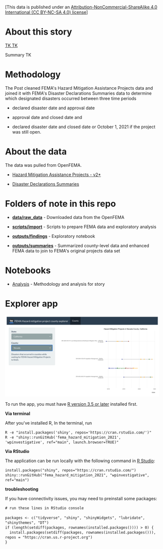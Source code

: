 [This data is published under an [Attribution-NonCommercial-ShareAlike 4.0 International (CC BY-NC-SA 4.0) license](https://creativecommons.org/licenses/by-nc-sa/4.0/)]

# About this story

[TK TK ](https://www.washingtonpost.com/)

Summary TK

# Methodology

The Post cleaned FEMA's Hazard Mitigation Assistance Projects data and joined it with FEMA's Disaster Declarations Summaries data to determine which designated disasters occurred between three time periods 

* declared disaster date and approval date 

* approval date and closed date and 

* declared disaster date and closed date or October 1, 2021 if the project was still open.

# About the data

The data was pulled from OpenFEMA.

* [Hazard Mitigation Assistance Projects - v2*](https://www.fema.gov/openfema-data-page/hazard-mitigation-assistance-projects-v2)

* [Disaster Declarations Summaries](https://www.fema.gov/openfema-data-page/disaster-declarations-summaries-v2)

# Folders of note in this repo

* **[data/raw_data](data/raw)** - Downloaded data from the OpenFEMA

* **[scripts/import](scripts/import)** - Scripts to prepare FEMA data and exploratory analysis

* **[outputs/findings](https://github.com/wpinvestigative/fema_hazard_mitigation_2021/tree/main/outputs/findings)** - Exploratory notebook

* **[outputs/summaries](https://github.com/wpinvestigative/fema_hazard_mitigation_2021/tree/main/outputs/summaries)** - Summarized county-level data and enhanced FEMA data to join to FEMA's original projects data set

# Notebooks

* [Analysis](http://wpinvestigative.github.io/fema_hazard_mitigation_2021/outputs/findings/01_mitigation_analysis.html) - Methodology and analysis for story


# Explorer app

![](shiny.png)


To run the app, you must have [R version 3.5 or later](https://cloud.r-project.org/) installed first.

**Via terminal**

After you've installed R, In the terminal, run

```
R -e "install.packages('shiny', repos='https://cran.rstudio.com/')"
R -e "shiny::runGitHub('fema_hazard_mitigation_2021', 'wpinvestigative', ref="main", launch.browser=TRUE)"
```

**Via RStudio**

The application can be run locally with the following command in [R Studio](https://www.rstudio.com/products/rstudio/download/#download): 

```
install.packages("shiny", repos="https://cran.rstudio.com/")
shiny::runGitHub("fema_hazard_mitigation_2021", "wpinvestigative", ref="main")
```

**troubleshooting**

If you have connectivity issues, you may need to preinstall some packages:

```
# run these lines in RStudio console

packages <- c("tidyverse", "shiny", "shinyWidgets", "lubridate", "shinythemes", "DT")
if (length(setdiff(packages, rownames(installed.packages()))) > 0) {
  install.packages(setdiff(packages, rownames(installed.packages())), repos = "https://cran.us.r-project.org")  
}
```

